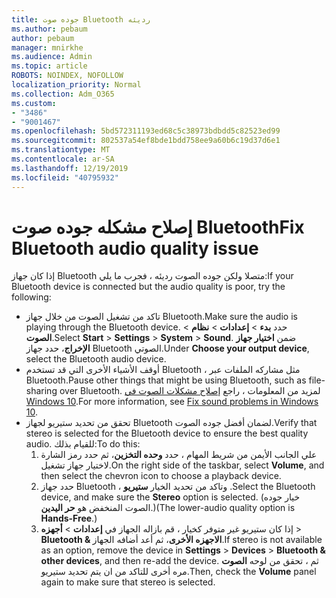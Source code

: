 ```yaml
---
title: جوده صوت Bluetooth رديئه
ms.author: pebaum
author: pebaum
manager: mnirkhe
ms.audience: Admin
ms.topic: article
ROBOTS: NOINDEX, NOFOLLOW
localization_priority: Normal
ms.collection: Adm_O365
ms.custom:
- "3486"
- "9001467"
ms.openlocfilehash: 5bd572311193ed68c5c38973bdbdd5c82523ed99
ms.sourcegitcommit: 802537a54ef8bde1bdd758ee9a60b6c19d37d6e1
ms.translationtype: MT
ms.contentlocale: ar-SA
ms.lasthandoff: 12/19/2019
ms.locfileid: "40795932"
---
```

# <a name="fix-bluetooth-audio-quality-issue"></a><span data-ttu-id="44b08-102">إصلاح مشكله جوده صوت Bluetooth</span><span class="sxs-lookup"><span data-stu-id="44b08-102">Fix Bluetooth audio quality issue</span></span>

<span data-ttu-id="44b08-103">إذا كان جهاز Bluetooth متصلا ولكن جوده الصوت رديئه ، فجرب ما يلي:</span><span class="sxs-lookup"><span data-stu-id="44b08-103">If your Bluetooth device is connected but the audio quality is poor, try the following:</span></span>

- <span data-ttu-id="44b08-104">تاكد من تشغيل الصوت من خلال جهاز Bluetooth.</span><span class="sxs-lookup"><span data-stu-id="44b08-104">Make sure the audio is playing through the Bluetooth device.</span></span> <span data-ttu-id="44b08-105">حدد **بدء** > **إعدادات** > **نظام** > **الصوت**.</span><span class="sxs-lookup"><span data-stu-id="44b08-105">Select **Start** > **Settings** > **System** > **Sound**.</span></span> <span data-ttu-id="44b08-106">ضمن **اختيار جهاز الإخراج**، حدد جهاز Bluetooth الصوتي.</span><span class="sxs-lookup"><span data-stu-id="44b08-106">Under **Choose your output device**, select the Bluetooth audio device.</span></span>
- <span data-ttu-id="44b08-107">أوقف الأشياء الأخرى التي قد تستخدم Bluetooth ، مثل مشاركه الملفات عبر Bluetooth.</span><span class="sxs-lookup"><span data-stu-id="44b08-107">Pause other things that might be using Bluetooth, such as file-sharing over Bluetooth.</span></span> <span data-ttu-id="44b08-108">لمزيد من المعلومات ، راجع [إصلاح مشكلات الصوت في Windows 10](https://support.microsoft.com/help/4520288/windows-10-fix-sound-problems).</span><span class="sxs-lookup"><span data-stu-id="44b08-108">For more information, see [Fix sound problems in Windows 10](https://support.microsoft.com/help/4520288/windows-10-fix-sound-problems).</span></span>
- <span data-ttu-id="44b08-109">تحقق من تحديد ستيريو لجهاز Bluetooth لضمان أفضل جوده الصوت.</span><span class="sxs-lookup"><span data-stu-id="44b08-109">Verify that stereo is selected for the Bluetooth device to ensure the best quality audio.</span></span> <span data-ttu-id="44b08-110">للقيام بذلك:</span><span class="sxs-lookup"><span data-stu-id="44b08-110">To do this:</span></span> 
    1. <span data-ttu-id="44b08-111">علي الجانب الأيمن من شريط المهام ، حدد **وحده التخزين**، ثم حدد رمز الشارة لاختيار جهاز تشغيل.</span><span class="sxs-lookup"><span data-stu-id="44b08-111">On the right side of the taskbar, select **Volume**, and then select the chevron icon to choose a playback device.</span></span>
    2. <span data-ttu-id="44b08-112">حدد جهاز Bluetooth ، وتاكد من تحديد الخيار **ستيريو** .</span><span class="sxs-lookup"><span data-stu-id="44b08-112">Select the Bluetooth device, and make sure the **Stereo** option is selected.</span></span> <span data-ttu-id="44b08-113">(خيار جوده الصوت المنخفض هو **حر اليدين**.)</span><span class="sxs-lookup"><span data-stu-id="44b08-113">(The lower-audio quality option is **Hands-Free**.)</span></span>
    3. <span data-ttu-id="44b08-114">إذا كان ستيريو غير متوفر كخيار ، قم بازاله الجهاز في **إعدادات** > **أجهزه** > **Bluetooth & الاجهزه الأخرى**، ثم أعد أضافه الجهاز.</span><span class="sxs-lookup"><span data-stu-id="44b08-114">If stereo is not available as an option, remove the device in **Settings** > **Devices** > **Bluetooth & other devices**, and then re-add the device.</span></span> <span data-ttu-id="44b08-115">ثم ، تحقق من لوحه **الصوت** مره أخرى للتاكد من ان يتم تحديد ستيريو.</span><span class="sxs-lookup"><span data-stu-id="44b08-115">Then, check the **Volume** panel again to make sure that stereo is selected.</span></span>

